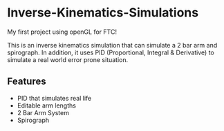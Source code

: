 # Inverse-Kinematics-Simulations

My first project using openGL for FTC!

This is an inverse kinematics simulation that can simulate a 2 bar arm and spirograph. 
In addition, it uses PID (Proportional, Integral & Derivative) to simulate a real world error prone situation. 

## Features
* PID that simulates real life
* Editable arm lengths
* 2 Bar Arm System
* Spirograph
